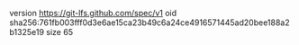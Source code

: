version https://git-lfs.github.com/spec/v1
oid sha256:761fb003fff0d3e6ae15ca23b49c6a24ce4916571445ad20bee188a2b1325e19
size 65

